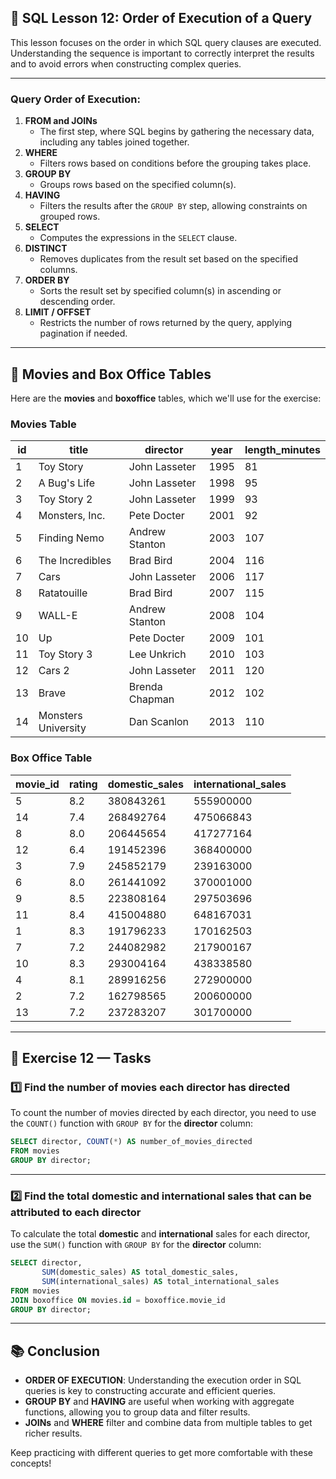 ## 📝 **SQL Lesson 12: Order of Execution of a Query**

This lesson focuses on the order in which SQL query clauses are executed. Understanding the sequence is important to correctly interpret the results and to avoid errors when constructing complex queries.

---

### **Query Order of Execution:**

1. **FROM and JOINs**
   - The first step, where SQL begins by gathering the necessary data, including any tables joined together.
2. **WHERE**
   - Filters rows based on conditions before the grouping takes place.
3. **GROUP BY**
   - Groups rows based on the specified column(s).
4. **HAVING**
   - Filters the results after the `GROUP BY` step, allowing constraints on grouped rows.
5. **SELECT**
   - Computes the expressions in the `SELECT` clause.
6. **DISTINCT**
   - Removes duplicates from the result set based on the specified columns.
7. **ORDER BY**
   - Sorts the result set by specified column(s) in ascending or descending order.
8. **LIMIT / OFFSET**
   - Restricts the number of rows returned by the query, applying pagination if needed.

---

## 🏢 **Movies and Box Office Tables**

Here are the **movies** and **boxoffice** tables, which we'll use for the exercise:

### **Movies Table**

| **id** | **title**           | **director**   | **year** | **length_minutes** |
| ------ | ------------------- | -------------- | -------- | ------------------ |
| 1      | Toy Story           | John Lasseter  | 1995     | 81                 |
| 2      | A Bug's Life        | John Lasseter  | 1998     | 95                 |
| 3      | Toy Story 2         | John Lasseter  | 1999     | 93                 |
| 4      | Monsters, Inc.      | Pete Docter    | 2001     | 92                 |
| 5      | Finding Nemo        | Andrew Stanton | 2003     | 107                |
| 6      | The Incredibles     | Brad Bird      | 2004     | 116                |
| 7      | Cars                | John Lasseter  | 2006     | 117                |
| 8      | Ratatouille         | Brad Bird      | 2007     | 115                |
| 9      | WALL-E              | Andrew Stanton | 2008     | 104                |
| 10     | Up                  | Pete Docter    | 2009     | 101                |
| 11     | Toy Story 3         | Lee Unkrich    | 2010     | 103                |
| 12     | Cars 2              | John Lasseter  | 2011     | 120                |
| 13     | Brave               | Brenda Chapman | 2012     | 102                |
| 14     | Monsters University | Dan Scanlon    | 2013     | 110                |

### **Box Office Table**

| **movie_id** | **rating** | **domestic_sales** | **international_sales** |
| ------------ | ---------- | ------------------ | ----------------------- |
| 5            | 8.2        | 380843261          | 555900000               |
| 14           | 7.4        | 268492764          | 475066843               |
| 8            | 8.0        | 206445654          | 417277164               |
| 12           | 6.4        | 191452396          | 368400000               |
| 3            | 7.9        | 245852179          | 239163000               |
| 6            | 8.0        | 261441092          | 370001000               |
| 9            | 8.5        | 223808164          | 297503696               |
| 11           | 8.4        | 415004880          | 648167031               |
| 1            | 8.3        | 191796233          | 170162503               |
| 7            | 7.2        | 244082982          | 217900167               |
| 10           | 8.3        | 293004164          | 438338580               |
| 4            | 8.1        | 289916256          | 272900000               |
| 2            | 7.2        | 162798565          | 200600000               |
| 13           | 7.2        | 237283207          | 301700000               |

---

## 📝 **Exercise 12 — Tasks**

### 1️⃣ **Find the number of movies each director has directed**

To count the number of movies directed by each director, you need to use the `COUNT()` function with `GROUP BY` for the **director** column:

```sql
SELECT director, COUNT(*) AS number_of_movies_directed
FROM movies
GROUP BY director;
```

---

### 2️⃣ **Find the total domestic and international sales that can be attributed to each director**

To calculate the total **domestic** and **international** sales for each director, use the `SUM()` function with `GROUP BY` for the **director** column:

```sql
SELECT director,
       SUM(domestic_sales) AS total_domestic_sales,
       SUM(international_sales) AS total_international_sales
FROM movies
JOIN boxoffice ON movies.id = boxoffice.movie_id
GROUP BY director;
```

---

## 📚 **Conclusion**

- **ORDER OF EXECUTION**: Understanding the execution order in SQL queries is key to constructing accurate and efficient queries.
- **GROUP BY** and **HAVING** are useful when working with aggregate functions, allowing you to group data and filter results.
- **JOINs** and **WHERE** filter and combine data from multiple tables to get richer results.

Keep practicing with different queries to get more comfortable with these concepts!
